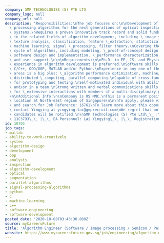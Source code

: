 ```yaml
---
company: GMP TECHNOLOGIES (S) PTE LTD
company_logo: null
company_url: null
description: "Responsibilities:\nThe job focuses on:\n\nDevelopment of image and signal\
  \ processing algorithms for the next generations of optical inspection and metrology\
  \ systems.\nRequires a proven innovative track record and solid fundamental \_knowledge\
  \ in the related fields of algorithm development, including \_image segmentation,\
  \ texture analysis, classification, feature \_extraction, statistical data analysis,\
  \ machine learning, signal \_processing, filter theory.\nCovering the entire life\
  \ cycle of algorithms, including modeling, \_proof-of-concept design, production\
  \ software design and implementation, \_performance characterization, documentation\
  \ and user support.\n\n\nRequirements:\n\nPh.D. in EE, CS, and Physics with strong\
  \ experience in algorithm development is preferred.\nSoftware skills required include\
  \ C/C++, OOD/OOP, MATLAB and/or Python.\nExperience in any one of the following\
  \ areas is a big plus: \_algorithm performance optimization, machine/deep learning,\
  \ distributed \_computing, parallel computing.\nCapable of cross-function team collaboration\
  \ for prototyping and testing.\nSelf-motivated individual with ability to work independently\
  \ and/or in a team.\nStrong written and verbal communications skills are needed\
  \ for \_extensive interactions with members of a multi-disciplinary global team.\n\
  \n\nAdditional Info:\n\nCompany is US MNC.\nThis is a permanent position.\nWorking\
  \ location at North-east region of Singapore\n\n\nTo apply, please visit www.gmprecruit.com\
  \ and search for Job Reference: 16761\nTo learn more about this opportunity, please\
  \ contact Yingying at yingying.lai@gmprecruit.com\nWe regret that only shortlisted\
  \ candidates will be notified.\n\nGMP Technologies (S) Pte Ltd\_\_ |\_\_ EA Licence:\
  \ 11C3793\_\_ |\_\_ EA Personnel: Lai Yingying\_\_ |\_\_ Registration No: R1110239"
id: 10705
job_tags:
- matlab
- ability-to-work-creatively
- system
- algorithm-design
- development
- oop
- analysis
- inspection
- algorithm-development
- optical
- segmentation
- parallel-algorithms
- signal-processing-algorithms
- python
- c
- machine-learning
- c++
- software-engineering
- software-development
posted_date: '2020-10-08T03:43:30.000Z'
source: myCareersFuture
title: 'Algorithm Engineer (Software / Image processing / Semicon / Perm) '
website: https://www.mycareersfuture.gov.sg/job/engineering/algorithm-engineer-gmp-technologies-187135891b3d6e9b1db8872f51cfd5be
---
```

